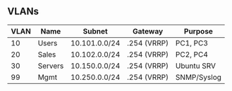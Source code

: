 ## VLANs

| VLAN | Name        | Subnet           | Gateway       | Purpose     |
|------|-------------|------------------|---------------|-------------|
| 10   | Users       | 10.101.0.0/24    | .254 (VRRP)   | PC1, PC3    |
| 20   | Sales       | 10.102.0.0/24    | .254 (VRRP)   | PC2, PC4    |
| 30   | Servers     | 10.150.0.0/24    | .254 (VRRP)   | Ubuntu SRV  |
| 99   | Mgmt        | 10.250.0.0/24    | .254 (VRRP)   | SNMP/Syslog |